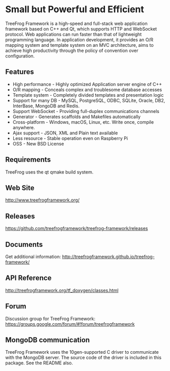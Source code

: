 Small but Powerful and Efficient
================================

TreeFrog Framework is a high-speed and full-stack web application framework
based on C++ and Qt, which supports HTTP and WebSocket protocol. Web
applications can run faster than that of lightweight programming language.
In application development, it provides an O/R mapping system and template
system on an MVC architecture, aims to achieve high productivity through the
policy of convention over configuration.

Features
--------
 * High performance  - Highly optimized Application server engine of C++
 * O/R mapping  - Conceals complex and troublesome database accesses
 * Template system  - Completely divided templates and presentation logic
 * Support for many DB  - MySQL, PostgreSQL, ODBC, SQLite, Oracle, DB2,
                          InterBase, MongoDB and Redis.
 * Support WebSocket  - Providing full-duplex communications channels
 * Generator  - Generates scaffolds and Makefiles automatically
 * Cross-platform  - Windows, macOS, Linux, etc. Write once, compile
                     anywhere.
 * Ajax support  - JSON, XML and Plain text available
 * Less resource  -  Stable operation even on Raspberry Pi
 * OSS  - New BSD License

Requirements
------------
TreeFrog uses the qt qmake build system.

Web Site
--------
 http://www.treefrogframework.org/

Releases
--------
 https://github.com/treefrogframework/treefrog-framework/releases

Documents
---------
 Get additional information:
 http://treefrogframework.github.io/treefrog-framework/

API Reference
-------------
 http://treefrogframework.org/tf_doxygen/classes.html

Forum
-----
 Discussion group for TreeFrog Framework:
 https://groups.google.com/forum/#!forum/treefrogframework

MongoDB communication
---------------------
TreeFrog Framework uses the 10gen-supported C driver to communicate with the
MongoDB server. The source code of the driver is included in this package.
See the README also.
